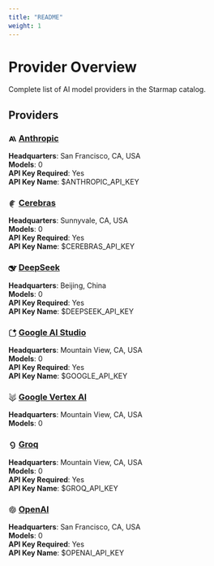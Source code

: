 ```yaml
---
title: "README"
weight: 1
---
```

# Provider Overview

Complete list of AI model providers in the Starmap catalog.

## Providers

### <img src="./anthropic/logo.svg" alt="" width="16" height="16" style="vertical-align: middle"> [Anthropic](./anthropic/README.md)

**Headquarters**: San Francisco, CA, USA  
**Models**: 0  
**API Key Required**: Yes  
**API Key Name**: $ANTHROPIC_API_KEY  

### <img src="./cerebras/logo.svg" alt="" width="16" height="16" style="vertical-align: middle"> [Cerebras](./cerebras/README.md)

**Headquarters**: Sunnyvale, CA, USA  
**Models**: 0  
**API Key Required**: Yes  
**API Key Name**: $CEREBRAS_API_KEY  

### <img src="./deepseek/logo.svg" alt="" width="16" height="16" style="vertical-align: middle"> [DeepSeek](./deepseek/README.md)

**Headquarters**: Beijing, China  
**Models**: 0  
**API Key Required**: Yes  
**API Key Name**: $DEEPSEEK_API_KEY  

### <img src="./google-ai-studio/logo.svg" alt="" width="16" height="16" style="vertical-align: middle"> [Google AI Studio](./google-ai-studio/README.md)

**Headquarters**: Mountain View, CA, USA  
**Models**: 0  
**API Key Required**: Yes  
**API Key Name**: $GOOGLE_API_KEY  

### <img src="./google-vertex/logo.svg" alt="" width="16" height="16" style="vertical-align: middle"> [Google Vertex AI](./google-vertex/README.md)

**Headquarters**: Mountain View, CA, USA  
**Models**: 0  

### <img src="./groq/logo.svg" alt="" width="16" height="16" style="vertical-align: middle"> [Groq](./groq/README.md)

**Headquarters**: Mountain View, CA, USA  
**Models**: 0  
**API Key Required**: Yes  
**API Key Name**: $GROQ_API_KEY  

### <img src="./openai/logo.svg" alt="" width="16" height="16" style="vertical-align: middle"> [OpenAI](./openai/README.md)

**Headquarters**: San Francisco, CA, USA  
**Models**: 0  
**API Key Required**: Yes  
**API Key Name**: $OPENAI_API_KEY  

